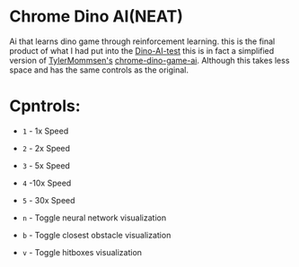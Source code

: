 # Chrome Dino AI(NEAT)
Ai that learns dino game through reinforcement learning. this is the final product of what I had put into the [Dino-AI-test](https://github.com/Themythicalpro09/Dino-AI-test) this is in fact a simplified version of [TylerMommsen's](https://github.com/TylerMommsen) [chrome-dino-game-ai](https://github.com/TylerMommsen/chrome-dino-game-ai). Although this takes less space and has the same controls as the original.
# Cpntrols:
- `1` - 1x Speed

- `2` - 2x Speed

- `3` - 5x Speed

- `4` -10x Speed

- `5` - 30x Speed

- `n` - Toggle neural network visualization

- `b` - Toggle closest obstacle visualization

- `v` - Toggle hitboxes visualization
